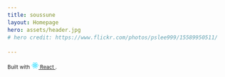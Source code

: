 ```yaml
---
title: soussune
layout: Homepage
hero: assets/header.jpg
# hero credit: https://www.flickr.com/photos/pslee999/15589950511/

---
```


<!-- demo to show you that you can use "assets" folder -->
<small>
  Built with
  <a href="https://facebook.github.io/react/">
    <img alt="" src="assets/react.svg" width="16" height="16" />
    React
  </a>.
</small>